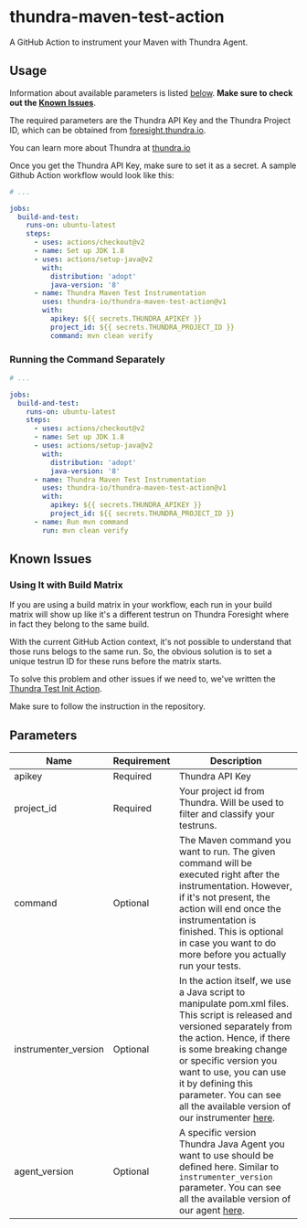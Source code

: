 # thundra-maven-test-action

A GitHub Action to instrument your Maven with Thundra Agent.

## Usage

Information about available parameters is listed [below](#parameters). **Make sure to check out the [Known Issues](#known-issues)**.

The required parameters are the Thundra API Key and the Thundra Project ID, which can be obtained from [foresight.thundra.io](https://foresight.thundra.io/).

You can learn more about Thundra at [thundra.io](https://thundra.io)

Once you get the Thundra API Key, make sure to set it as a secret. A sample Github Action workflow would look like this:

```yaml
# ...

jobs:
  build-and-test:
    runs-on: ubuntu-latest      
    steps:
      - uses: actions/checkout@v2
      - name: Set up JDK 1.8
      - uses: actions/setup-java@v2
        with:
          distribution: 'adopt'
          java-version: '8'
      - name: Thundra Maven Test Instrumentation
        uses: thundra-io/thundra-maven-test-action@v1
        with:
          apikey: ${{ secrets.THUNDRA_APIKEY }}
          project_id: ${{ secrets.THUNDRA_PROJECT_ID }}
          command: mvn clean verify
```

### Running the Command Separately

```yaml
# ...

jobs:
  build-and-test:
    runs-on: ubuntu-latest
    steps:
      - uses: actions/checkout@v2
      - name: Set up JDK 1.8
      - uses: actions/setup-java@v2
        with:
          distribution: 'adopt'
          java-version: '8'
      - name: Thundra Maven Test Instrumentation
        uses: thundra-io/thundra-maven-test-action@v1
        with:
          apikey: ${{ secrets.THUNDRA_APIKEY }}
          project_id: ${{ secrets.THUNDRA_PROJECT_ID }}
      - name: Run mvn command
        run: mvn clean verify
```

## Known Issues

### Using It with Build Matrix

If you are using a build matrix in your workflow, each run in your build matrix will show up like it's a different testrun on Thundra Foresight where in fact they belong to the same build.

With the current GitHub Action context, it's not possible to understand that those runs belogs to the same run. So, the obvious solution is to set a unique testrun ID for these runs before the matrix starts.

To solve this problem and other issues if we need to, we've written the [Thundra Test Init Action](https://github.com/thundra-io/thundra-test-init-action).

Make sure to follow the instruction in the repository.

## Parameters

| Name                  | Requirement       | Description
| ---                   | ---               | ---
| apikey                | Required          | Thundra API Key
| project_id            | Required          | Your project id from Thundra. Will be used to filter and classify your testruns.
| command               | Optional          | The Maven command you want to run. The given command will be executed right after the instrumentation. However, if it's not present, the action will end once the instrumentation is finished. This is optional in case you want to do more before you actually run your tests.
| instrumenter_version  | Optional          | In the action itself, we use a Java script to manipulate pom.xml files. This script is released and versioned separately from the action. Hence, if there is some breaking change or specific version you want to use, you can use it by defining this parameter. You can see all the available version of our instrumenter [here](https://search.maven.org/artifact/io.thundra.agent/thundra-agent-maven-test-instrumentation).
| agent_version         | Optional          | A specific version Thundra Java Agent you want to use should be defined here. Similar to `instrumenter_version` parameter. You can see all the available version of our agent [here](https://repo.thundra.io/service/local/repositories/thundra-releases/content/io/thundra/agent/thundra-agent-bootstrap/maven-metadata.xml).
